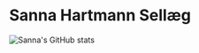 # Sanna Hartmann Sellæg

![Sanna's GitHub stats](https://github-readme-stats-sigma-five.vercel.app/api?username=sannahartmann&count_private=true&hide=stars&theme=gruvbox&show_icons=true)

<!-- [![Top Langs](https://github-readme-stats.vercel.app/api/top-langs/?username=sannahartmann&theme=gruvbox&layout=compact)](https://github.com/anuraghazra/github-readme-stats) -->
